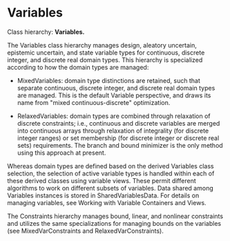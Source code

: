 Variables
=======================================

Class hierarchy: **Variables.**

The Variables class hierarchy manages design, aleatory uncertain, epistemic uncertain, and state variable types for continuous, discrete integer, and discrete real domain types. This hierarchy is specialized according to how the domain types are managed:

* MixedVariables: domain type distinctions are retained, such that separate continuous, discrete integer, and discrete real domain types are managed. This is the default Variable perspective, and draws its name from "mixed continuous-discrete" optimization.

* RelaxedVariables: domain types are combined through relaxation of discrete constraints; i.e., continuous and discrete variables are merged into continuous arrays through relaxation of integrality (for discrete integer ranges) or set membership (for discrete integer or discrete real sets) requirements. The branch and bound minimizer is the only method using this approach at present.

Whereas domain types are defined based on the derived Variables class selection, the selection of active variable types is handled within each of these derived classes using variable views. These permit different algorithms to work on different subsets of variables. Data shared among Variables instances is stored in SharedVariablesData. For details on managing variables, see Working with Variable Containers and Views.

The Constraints hierarchy manages bound, linear, and nonlinear constraints and utilizes the same specializations for managing bounds on the variables (see MixedVarConstraints and RelaxedVarConstraints).